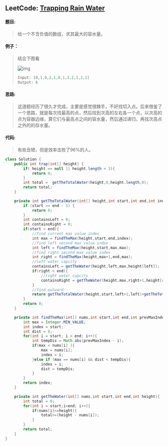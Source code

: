 ## LeetCode: [Trapping Rain Water](https://leetcode.com/problems/trapping-rain-water/)

#### 题目:

> 给一个不含负值的数组，求其最大的容水量。

#### 例子：

> 结合下图看
>
> ![img](rainwatertrap.png)
>
> ```java
> Input: [0,1,0,2,1,0,1,3,2,1,2,1]
> Output: 6
> ```

#### 思路:

> 这道题经历了很久才完成，主要是感觉很棘手，不好找切入点。后来借鉴了一个思路，就是每次找最高的点，然后找到次高的左右各一个点，以次高的点为容器边缘，算它们与最高点之间的容水量，然后通过递归，再找次高点之外的的存水量。

#### 代码:

> 有些丑陋，但是效率击败了96%的人。

```java
class Solution {
    public int trap(int[] height) {
        if( height == null || height.length < 3){
            return 0;
        }
        int total =  getTheTotalWater(height,0,height.length,0);
        return total;
    }

    private int getTheTotalWater(int[] height,int start,int end,int index){
        if (start >= end - 1) {
            return 0;
        }
        int containsLeft = 0;
        int containsRight = 0;
        if(start < end){
            //find current max value index
            int max = findTheMax(height,start,end,index);
            //find left second max value index
            int left = findTheMax(height,start,max,max);
            //find right second max value index
            int right = findTheMax(height,max+1,end,max);
            //left water capcity
            containsLeft = getTheWater(height,left,max,height[left]);
            if(right < end){
                //right water capcity
                containsRight = getTheWater(height,max,right+1,height[right]);
            }
            //find outward
            return getTheTotalWater(height,start,left+1,left)+getTheTotalWater(height,right,end,right)+containsLeft+containsRight;
        }
        return 0;
    }

    private int findTheMax(int[] nums,int start,int end,int prevMaxIndex){
        int max = Integer.MIN_VALUE;
        int index = start;
        int dist = 0;
        for(int i = start; i < end; i++){
            int tempDis = Math.abs(prevMaxIndex - i);
            if(max < nums[i] ){
                max = nums[i];
                index = i;
            }else if (max == nums[i] && dist < tempDis){
                index = i;
                dist = tempDis;
            }
        }
        return index;
    }

    private int getTheWater(int[] nums,int start,int end,int height){
        int total = 0;
        for(int i = start;i<end; i++){
            if(nums[i]<=height){
                total+=(height - nums[i]);
            }
        }
        return total;
    }
}
```

